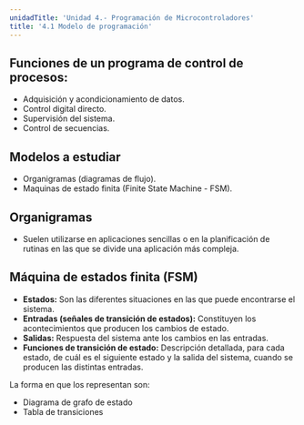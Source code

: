 ```yaml
---
unidadTitle: 'Unidad 4.- Programación de Microcontroladores'
title: '4.1 Modelo de programación'
---
```


## Funciones de un programa de control de procesos:
* Adquisición y acondicionamiento de datos.
* Control digital directo.
* Supervisión del sistema.
* Control de secuencias.

## Modelos a estudiar
* Organigramas (diagramas de flujo).
* Maquinas de estado finita (Finite State Machine - FSM).

## Organigramas
* Suelen utilizarse en aplicaciones sencillas o en la planificación de rutinas en las que se divide una aplicación más compleja.

## Máquina de estados finita (FSM)
* **Estados:** Son las diferentes situaciones en las que puede encontrarse el
sistema.
* **Entradas (señales de transición de estados):** Constituyen los
acontecimientos que producen los cambios de estado.
* **Salidas:** Respuesta del sistema ante los cambios en las entradas.
* **Funciones de transición de estado:** Descripción detallada, para cada
estado, de cuál es el siguiente estado y la salida del sistema, cuando se
producen las distintas entradas.

La forma en que los representan son:
* Diagrama de grafo de estado
* Tabla de transiciones

